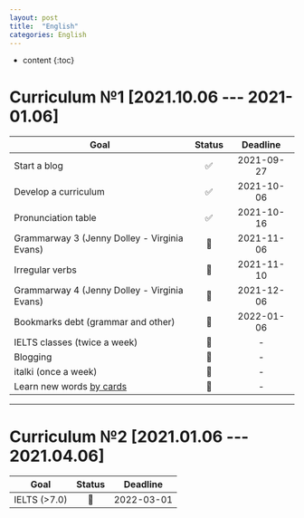 ```yaml
---
layout: post
title:  "English"
categories: English
---
```


* content
{:toc}


# Curriculum №1 [**2021.10.06 --- 2021-01.06**]

Goal | Status | &nbsp;&nbsp;&nbsp;Deadline&nbsp;&nbsp;&nbsp;
---|:---:|:---:|
Start a blog | ✅ | 2021-09-27
Develop a curriculum | ✅ | 2021-10-06
Pronunciation table | ✅ | 2021-10-16
Grammarway 3 (Jenny Dolley - Virginia Evans) | 🧐 | 2021-11-06
Irregular verbs | 📌 | 2021-11-10
Grammarway 4 (Jenny Dolley - Virginia Evans) | 📌 | 2021-12-06
Bookmarks debt (grammar and other) | 📌 | 2022-01-06
IELTS classes (twice a week) | 📆 | -
Blogging | 📆 | -
italki (once a week) | 📆 | -
Learn new words [by cards](https://www.youtube.com/watch?v=LMLJ6tUws14) | 📆 | -

___


# Curriculum №2 [**2021.01.06 --- 2021.04.06**]

Goal | Status | &nbsp;&nbsp;&nbsp;Deadline&nbsp;&nbsp;&nbsp;
---|:---:|:---:|
IELTS (>7.0) | 📌 | 2022-03-01
